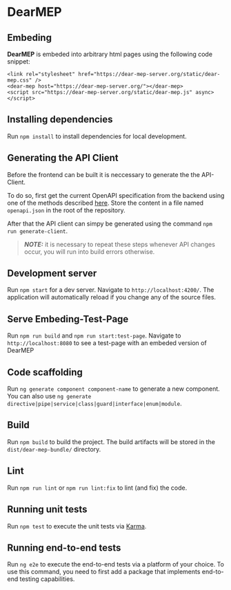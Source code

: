 # DearMEP

## Embeding

**DearMEP** is embeded into arbitrary html pages using the following code snippet:

    <link rel="stylesheet" href="https://dear-mep-server.org/static/dear-mep.css" />
    <dear-mep host="https://dear-mep-server.org/"></dear-mep>
    <script src="https://dear-mep-server.org/static/dear-mep.js" async></script>

## Installing dependencies

Run `npm install` to install dependencies for local development.

## Generating the API Client

Before the frontend can be built it is neccessary to generate the the API-Client.

To do so, first get the current OpenAPI specification from the backend using one of the methods described [here](../server/README.md#retrieving-the-openapi-specification). Store the content in a file named `openapi.json` in the root of the repository.

After that the API client can simpy be generated using the command `npm run generate-client`.

> **_NOTE:_** it is necessary to repeat these steps whenever API changes occur, you will run into build errors otherwise.

## Development server

Run `npm start` for a dev server. Navigate to `http://localhost:4200/`. The application will automatically reload if you change any of the source files.

## Serve Embeding-Test-Page

Run `npm run build` and `npm run start:test-page`. Navigate to `http://localhost:8080` to see a test-page with an embeded version of DearMEP

## Code scaffolding

Run `ng generate component component-name` to generate a new component. You can also use `ng generate directive|pipe|service|class|guard|interface|enum|module`.

## Build

Run `npm build` to build the project. The build artifacts will be stored in the `dist/dear-mep-bundle/` directory.

## Lint

Run `npm run lint` or `npm run lint:fix` to lint (and fix) the code.

## Running unit tests

Run `npm test` to execute the unit tests via [Karma](https://karma-runner.github.io).

## Running end-to-end tests

Run `ng e2e` to execute the end-to-end tests via a platform of your choice. To use this command, you need to first add a package that implements end-to-end testing capabilities.

